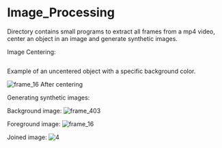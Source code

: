 # Image_Processing
Directory contains small programs to extract all frames from a mp4 video, center an object in an image and generate synthetic images.

Image Centering:

![<img src="https://user-images.githubusercontent.com/11217416/118095991-16fabd00-b3d1-11eb-80d8-2f6df3c0b273.png" width="250"/>](https://user-images.githubusercontent.com/11217416/118095991-16fabd00-b3d1-11eb-80d8-2f6df3c0b273.png)

Example of an uncentered object with a specific background color.

![frame_16](https://user-images.githubusercontent.com/11217416/118096086-342f8b80-b3d1-11eb-8ac3-9b6a0a925ad9.png)
After centering

Generating synthetic images:

Background image:
![frame_403](https://user-images.githubusercontent.com/11217416/118096384-95575f00-b3d1-11eb-8efc-23d7492aed77.png)

Foreground image:
![frame_16](https://user-images.githubusercontent.com/11217416/118096086-342f8b80-b3d1-11eb-8ac3-9b6a0a925ad9.png)

Joined image:
![4](https://user-images.githubusercontent.com/11217416/118096497-b6b84b00-b3d1-11eb-8a11-29a0e5ab4f51.png)
